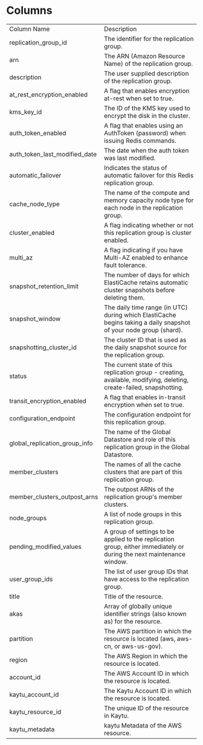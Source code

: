 # Columns  

<table>
	<tr><td>Column Name</td><td>Description</td></tr>
	<tr><td>replication_group_id</td><td>The identifier for the replication group.</td></tr>
	<tr><td>arn</td><td>The ARN (Amazon Resource Name) of the replication group.</td></tr>
	<tr><td>description</td><td>The user supplied description of the replication group.</td></tr>
	<tr><td>at_rest_encryption_enabled</td><td>A flag that enables encryption at-rest when set to true.</td></tr>
	<tr><td>kms_key_id</td><td>The ID of the KMS key used to encrypt the disk in the cluster.</td></tr>
	<tr><td>auth_token_enabled</td><td>A flag that enables using an AuthToken (password) when issuing Redis commands.</td></tr>
	<tr><td>auth_token_last_modified_date</td><td>The date when the auth token was last modified.</td></tr>
	<tr><td>automatic_failover</td><td>Indicates the status of automatic failover for this Redis replication group.</td></tr>
	<tr><td>cache_node_type</td><td>The name of the compute and memory capacity node type for each node in the replication group.</td></tr>
	<tr><td>cluster_enabled</td><td>A flag indicating whether or not this replication group is cluster enabled.</td></tr>
	<tr><td>multi_az</td><td>A flag indicating if you have Multi-AZ enabled to enhance fault tolerance.</td></tr>
	<tr><td>snapshot_retention_limit</td><td>The number of days for which ElastiCache retains automatic cluster snapshots before deleting them.</td></tr>
	<tr><td>snapshot_window</td><td>The daily time range (in UTC) during which ElastiCache begins taking a daily snapshot of your node group (shard).</td></tr>
	<tr><td>snapshotting_cluster_id</td><td>The cluster ID that is used as the daily snapshot source for the replication group.</td></tr>
	<tr><td>status</td><td>The current state of this replication group - creating, available, modifying, deleting, create-failed, snapshotting.</td></tr>
	<tr><td>transit_encryption_enabled</td><td>A flag that enables in-transit encryption when set to true.</td></tr>
	<tr><td>configuration_endpoint</td><td>The configuration endpoint for this replication group.</td></tr>
	<tr><td>global_replication_group_info</td><td>The name of the Global Datastore and role of this replication group in the Global Datastore.</td></tr>
	<tr><td>member_clusters</td><td>The names of all the cache clusters that are part of this replication group.</td></tr>
	<tr><td>member_clusters_outpost_arns</td><td>The outpost ARNs of the replication group's member clusters.</td></tr>
	<tr><td>node_groups</td><td>A list of node groups in this replication group.</td></tr>
	<tr><td>pending_modified_values</td><td>A group of settings to be applied to the replication group, either immediately or during the next maintenance window.</td></tr>
	<tr><td>user_group_ids</td><td>The list of user group IDs that have access to the replication group.</td></tr>
	<tr><td>title</td><td>Title of the resource.</td></tr>
	<tr><td>akas</td><td>Array of globally unique identifier strings (also known as) for the resource.</td></tr>
	<tr><td>partition</td><td>The AWS partition in which the resource is located (aws, aws-cn, or aws-us-gov).</td></tr>
	<tr><td>region</td><td>The AWS Region in which the resource is located.</td></tr>
	<tr><td>account_id</td><td>The AWS Account ID in which the resource is located.</td></tr>
	<tr><td>kaytu_account_id</td><td>The Kaytu Account ID in which the resource is located.</td></tr>
	<tr><td>kaytu_resource_id</td><td>The unique ID of the resource in Kaytu.</td></tr>
	<tr><td>kaytu_metadata</td><td>kaytu Metadata of the AWS resource.</td></tr>
</table>